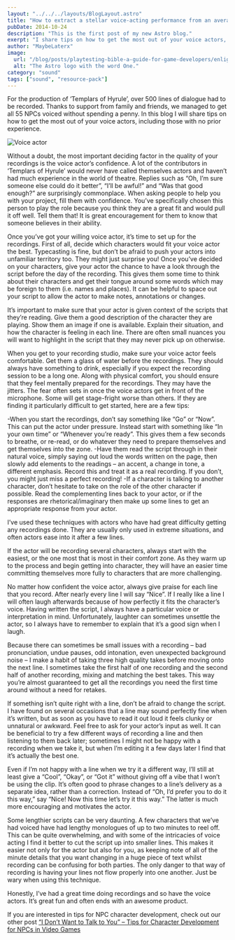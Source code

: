```yaml
---
layout: "../../../layouts/BlogLayout.astro"
title: "How to extract a stellar voice-acting performance from an average Joe"
pubDate: 2014-10-24
description: "This is the first post of my new Astro blog."
exerpt: "I share tips on how to get the most out of your voice actors, including those with no prior experience, to get all 55 NPCs voiced without spending a penny"
author: "MaybeLaterx"
image:
  url: "/blog/posts/playtesting-bible-a-guide-for-game-developers/enlightening-book.jpg"
  alt: "The Astro logo with the word One."
category: "sound"
tags: ["sound", "resource-pack"]
---
```


For the production of ‘Templars of Hyrule’, over 500 lines of dialogue had to be recorded. Thanks to support from family and friends, we managed to get all 55 NPCs voiced without spending a penny. In this blog I will share tips on how to get the most out of your voice actors, including those with no prior experience.

![Voice actor](/blog/posts/extractstellarvoiceactingperformance/main.jpeg)

Without a doubt, the most important deciding factor in the quality of your recordings is the voice actor’s confidence. A lot of the contributors in ‘Templars of Hyrule’ would never have called themselves actors and haven’t had much experience in the world of theatre. Replies such as “Oh, I’m sure someone else could do it better”, “I’ll be awful!” and “Was that good enough?” are surprisingly commonplace. When asking people to help you with your project, fill them with confidence. You’ve specifically chosen this person to play the role because you think they are a great fit and would pull it off well. Tell them that! It is great encouragement for them to know that someone believes in their ability.

Once you’ve got your willing voice actor, it’s time to set up for the recordings. First of all, decide which characters would fit your voice actor the best. Typecasting is fine, but don’t be afraid to push your actors into unfamiliar territory too. They might just surprise you! Once you’ve decided on your characters, give your actor the chance to have a look through the script before the day of the recording. This gives them some time to think about their characters and get their tongue around some words which may be foreign to them (i.e. names and places). It can be helpful to space out your script to allow the actor to make notes, annotations or changes.

It’s important to make sure that your actor is given context of the scripts that they’re reading. Give them a good description of the character they are playing. Show them an image if one is available. Explain their situation, and how the character is feeling in each line. There are often small nuances you will want to highlight in the script that they may never pick up on otherwise.

When you get to your recording studio, make sure your voice actor feels comfortable. Get them a glass of water before the recordings. They should always have something to drink, especially if you expect the recording session to be a long one. Along with physical comfort, you should ensure that they feel mentally prepared for the recordings. They may have the jitters. The fear often sets in once the voice actors get in front of the microphone. Some will get stage-fright worse than others. If they are finding it particularly difficult to get started, here are a few tips:

-When you start the recordings, don’t say something like “Go” or “Now”. This can put the actor under pressure. Instead start with something like “In your own time” or “Whenever you’re ready”. This gives them a few seconds to breathe, or re-read, or do whatever they need to prepare themselves and get themselves into the zone.
-Have them read the script through in their natural voice, simply saying out loud the words written on the page, then slowly add elements to the readings – an accent, a change in tone, a different emphasis. Record this and treat it as a real recording. If you don’t, you might just miss a perfect recording!
-If a character is talking to another character, don’t hesitate to take on the role of the other character if possible. Read the complementing lines back to your actor, or if the responses are rhetorical/imaginary then make up some lines to get an appropriate response from your actor.

I’ve used these techniques with actors who have had great difficulty getting any recordings done. They are usually only used in extreme situations, and often actors ease into it after a few lines.

If the actor will be recording several characters, always start with the easiest, or the one most that is most in their comfort zone. As they warm up to the process and begin getting into character, they will have an easier time committing themselves more fully to characters that are more challenging.

No matter how confident the voice actor, always give praise for each line that you record. After nearly every line I will say “Nice”. If I really like a line I will often laugh afterwards because of how perfectly it fits the character’s voice. Having written the script, I always have a particular voice or interpretation in mind. Unfortunately, laughter can sometimes unsettle the actor, so I always have to remember to explain that it’s a good sign when I laugh.

Because there can sometimes be small issues with a recording – bad pronunciation, undue pauses, odd intonation, even unexpected background noise – I make a habit of taking three high quality takes before moving onto the next line. I sometimes take the first half of one recording and the second half of another recording, mixing and matching the best takes. This way you’re almost guaranteed to get all the recordings you need the first time around without a need for retakes.

If something isn’t quite right with a line, don’t be afraid to change the script. I have found on several occasions that a line may sound perfectly fine when it’s written, but as soon as you have to read it out loud it feels clunky or unnatural or awkward. Feel free to ask for your actor’s input as well. It can be beneficial to try a few different ways of recording a line and then listening to them back later; sometimes I might not be happy with a recording when we take it, but when I’m editing it a few days later I find that it’s actually the best one.

Even if I’m not happy with a line when we try it a different way, I’ll still at least give a “Cool”, “Okay”, or “Got it” without giving off a vibe that I won’t be using the clip. It’s often good to phrase changes to a line’s delivery as a separate idea, rather than a correction. Instead of “Oh, I’d prefer you to do it this way,” say “Nice! Now this time let’s try it this way.” The latter is much more encouraging and motivates the actor.

Some lengthier scripts can be very daunting. A few characters that we’ve had voiced have had lengthy monologues of up to two minutes to reel off. This can be quite overwhelming, and with some of the intricacies of voice acting I find it better to cut the script up into smaller lines. This makes it easier not only for the actor but also for you, as keeping note of all of the minute details that you want changing in a huge piece of text whilst recording can be confusing for both parties. The only danger to that way of recording is having your lines not flow properly into one another. Just be wary when using this technique.

Honestly, I’ve had a great time doing recordings and so have the voice actors. It’s great fun and often ends with an awesome product.

If you are interested in tips for NPC character development, check out our other post [“I Don’t Want to Talk to You” – Tips for Character Development for NPCs in Video Games](/blog/game-design/i-dont-want-to-talk-to-you-tips-for-character-development-for-npcs-in-video-games)
